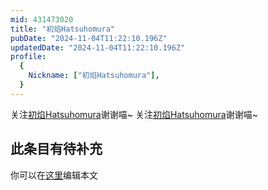 ```yaml
---
mid: 431473020
title: "初焰Hatsuhomura"
pubDate: "2024-11-04T11:22:10.196Z"
updatedDate: "2024-11-04T11:22:10.196Z"
profile:
  {
    Nickname: ["初焰Hatsuhomura"],
  }
---
```


关注[初焰Hatsuhomura](https://space.bilibili.com/431473020)谢谢喵~ 关注[初焰Hatsuhomura](https://space.bilibili.com/431473020)谢谢喵~

## 此条目有待补充
你可以在[这里](https://github.com/Yuhanawa/VTuber.ICU-Content/edit/master/v/初焰Hatsuhomura/index.md)编辑本文
